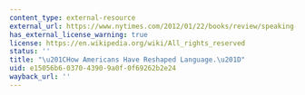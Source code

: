 ```yaml
---
content_type: external-resource
external_url: https://www.nytimes.com/2012/01/22/books/review/speaking-american-a-history-of-english-in-the-united-states-by-richard-w-bailey-book-review.html
has_external_license_warning: true
license: https://en.wikipedia.org/wiki/All_rights_reserved
status: ''
title: "\u201CHow Americans Have Reshaped Language.\u201D"
uid: e15056b6-0370-4390-9a0f-0f69262b2e24
wayback_url: ''
---
```

